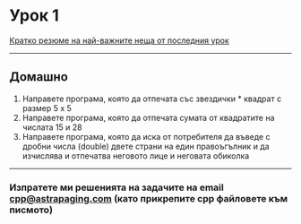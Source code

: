 # Урок 1

[Кратко резюме на най-важните неща от последния урок](http://cpp.sh/3fqk6/)

--------------------

## Домашно

1. Направете програма, която да отпечата със звездички * квадрат с размер 5 х 5
2. Направете програма, която да отпечата сумата от квадратите на числата 15 и 28
3. Направете програма, която да иска от потребителя да въведе с дробни числа (double) двете страни на един правоъгълник и да изчислява и отпечатва неговото лице и неговата обиколка

--------------------

### Изпратете ми решенията на задачите на email cpp@astrapaging.com (като прикрепите cpp файловете към писмото)
